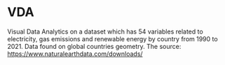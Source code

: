 # VDA
Visual Data Analytics on a dataset which has 54 variables related to electricity, gas emissions and renewable energy by country from 1990 to 2021.
Data found on global countries geometry.
The source:
https://www.naturalearthdata.com/downloads/

